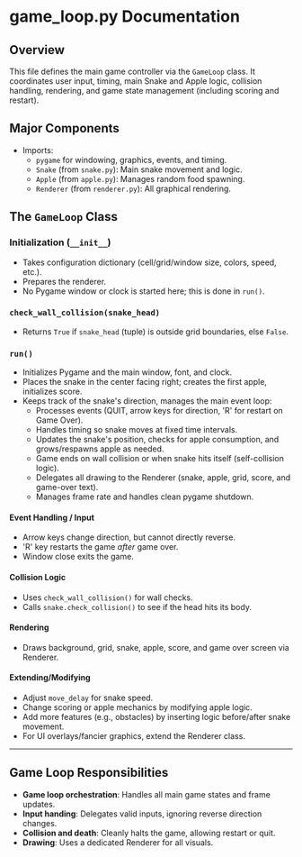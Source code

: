 # game_loop.py Documentation

## Overview

This file defines the main game controller via the `GameLoop` class. It coordinates user input, timing, main Snake and Apple logic, collision handling, rendering, and game state management (including scoring and restart).

## Major Components
- Imports:
    - `pygame` for windowing, graphics, events, and timing.
    - `Snake` (from `snake.py`): Main snake movement and logic.
    - `Apple` (from `apple.py`): Manages random food spawning.
    - `Renderer` (from `renderer.py`): All graphical rendering.

## The `GameLoop` Class

### Initialization (`__init__`)
- Takes configuration dictionary (cell/grid/window size, colors, speed, etc.).
- Prepares the renderer.
- No Pygame window or clock is started here; this is done in `run()`.

### `check_wall_collision(snake_head)`
- Returns `True` if `snake_head` (tuple) is outside grid boundaries, else `False`.

### `run()`
- Initializes Pygame and the main window, font, and clock.
- Places the snake in the center facing right; creates the first apple, initializes score.
- Keeps track of the snake's direction, manages the main event loop:
    - Processes events (QUIT, arrow keys for direction, 'R' for restart on Game Over).
    - Handles timing so snake moves at fixed time intervals.
    - Updates the snake's position, checks for apple consumption, and grows/respawns apple as needed.
    - Game ends on wall collision or when snake hits itself (self-collision logic).
    - Delegates all drawing to the Renderer (snake, apple, grid, score, and game-over text).
    - Manages frame rate and handles clean pygame shutdown.

#### Event Handling / Input
- Arrow keys change direction, but cannot directly reverse.
- 'R' key restarts the game *after* game over.
- Window close exits the game.

#### Collision Logic
- Uses `check_wall_collision()` for wall checks.
- Calls `snake.check_collision()` to see if the head hits its body.

#### Rendering
- Draws background, grid, snake, apple, score, and game over screen via Renderer.

#### Extending/Modifying
- Adjust `move_delay` for snake speed.
- Change scoring or apple mechanics by modifying apple logic.
- Add more features (e.g., obstacles) by inserting logic before/after snake movement.
- For UI overlays/fancier graphics, extend the Renderer class.

---

## Game Loop Responsibilities
- **Game loop orchestration**: Handles all main game states and frame updates.
- **Input handing**: Delegates valid inputs, ignoring reverse direction changes.
- **Collision and death**: Cleanly halts the game, allowing restart or quit.
- **Drawing**: Uses a dedicated Renderer for all visuals.
